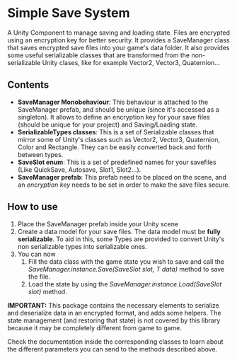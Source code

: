 # Simple Save System

A Unity Component to manage saving and loading state. Files are encrypted using an encryption key for better security. It provides a SaveManager class that saves encrypted save files into your game's data folder. It also provides some useful serializable classes that are transformed from the non-serializable Unity clases, like for example Vector2, Vector3, Quaternion... 

## Contents
- **SaveManager Monobehaviour**: This behaviour is attached to the SaveManager prefab, and should be unique (since it's accessed as a singleton). It allows to define an encryption key for your save files (should be unique for your project) and Saving/Loading state.
- **SerializableTypes classes**: This is a set of Serializable classes that mirror some of Unity's classes such as Vector2, Vector3, Quaternion, Color and Rectangle. They can be easily converted back and forth between types.
- **SaveSlot enum**: This is a set of predefined names for your savefiles (Like QuickSave, Autosave, Slot1, Slot2...).
- **SaveManager prefab**: This prefab need to be placed on the scene, and an *encryption key* needs to be set in order to make the save files secure.

## How to use
1. Place the SaveManager prefab inside your Unity scene
2. Create a data model for your save files. The data model must be **fully serializable**. To aid in this, some Types are provided to convert Unity's non serializable types into serializable ones.
3. You can now
    1. Fill the data class with the game state you wish to save and call the *SaveManager.instance.Save(SaveSlot slot, T data)* method to save the file.
    2. Load the state by using the *SaveManager.instance.Load(SaveSlot slot)* method.

**IMPORTANT:** This package contains the necessary elements to serialize and deserialize data in an encrypted format, and adds some helpers. The state management (and restoring that state) is not covered by this library because it may be completely different from game to game.

Check the documentation inside the corresponding classes to learn about the different parameters you can send to the methods described above.
